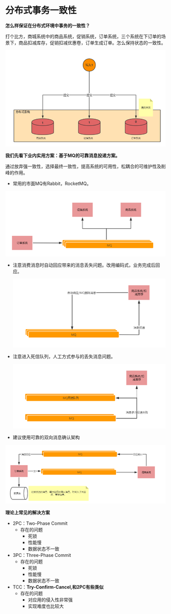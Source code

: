 # 分布式事务一致性

**怎么样保证在分布式环境中事务的一致性？**

打个比方，商城系统中的商品系统，促销系统，订单系统，三个系统在下订单的场景下，商品扣减库存，促销扣减优惠卷，订单生成订单。怎么保持状态的一致性。

![img](images/clipboard.png)

**我们先看下业内实用方案：基于MQ的可靠消息投递方案。**

通过放弃强一致性，选择最终一致性，提高系统的可用性，松耦合的可维护性及削峰的作用。

- 常用的市面MQ有Rabbit，RocketMQ。

![img](images/clipboard-16351526944912.png)

- 注意消费消息时自动回应带来的消息丢失问题。改用编码式，业务完成后回应。

  ![img](images/clipboard-16351527159123.png)

- 注意进入死信队列，人工方式参与的丢失消息问题。

  ![img](images/clipboard-16351527337284.png)

- 建议使用可靠的双向消息确认架构

![img](images/clipboard-16351527421895.png)

**理论上常见的解决方案**

- 2PC：Two-Phase Commit
  - 存在的问题
    - 死锁
    - 性能慢
    - 数据状态不一致
- 3PC：Three-Phase Commit
  - 存在的问题
    - 死锁
    - 性能慢
    - 数据状态不一致
- TCC：**Try-Confirm-Cancel,和2PC有些类似**
  - 存在的问题
    - 对应用的侵入性非常强
    - 实现难度也比较大

